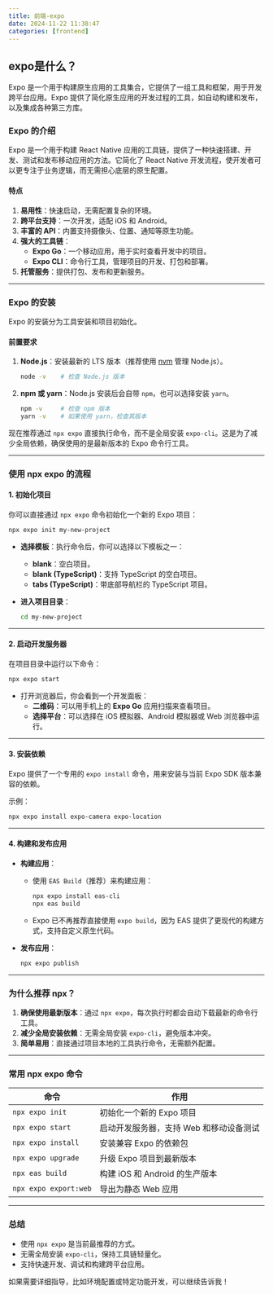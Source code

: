 ```yaml
---
title: 前端-expo
date: 2024-11-22 11:38:47
categories: [frontend]
---
```


## expo是什么？

Expo 是一个用于构建原生应用的工具集合，它提供了一组工具和框架，用于开发跨平台应用。Expo 提供了简化原生应用的开发过程的工具，如自动构建和发布，以及集成各种第三方库。

### **Expo 的介绍**
Expo 是一个用于构建 React Native 应用的工具链，提供了一种快速搭建、开发、测试和发布移动应用的方法。它简化了 React Native 开发流程，使开发者可以更专注于业务逻辑，而无需担心底层的原生配置。

#### **特点**
1. **易用性**：快速启动，无需配置复杂的环境。
2. **跨平台支持**：一次开发，适配 iOS 和 Android。
3. **丰富的 API**：内置支持摄像头、位置、通知等原生功能。
4. **强大的工具链**：
   - **Expo Go**：一个移动应用，用于实时查看开发中的项目。
   - **Expo CLI**：命令行工具，管理项目的开发、打包和部署。
5. **托管服务**：提供打包、发布和更新服务。

---

### **Expo 的安装**
Expo 的安装分为工具安装和项目初始化。

#### **前置要求**
1. **Node.js**：安装最新的 LTS 版本（推荐使用 [nvm](https://github.com/nvm-sh/nvm) 管理 Node.js）。
   ```bash
   node -v    # 检查 Node.js 版本
   ```
2. **npm 或 yarn**：Node.js 安装后会自带 `npm`，也可以选择安装 `yarn`。
   ```bash
   npm -v     # 检查 npm 版本
   yarn -v    # 如果使用 yarn，检查其版本
   ```

现在推荐通过 `npx expo` 直接执行命令，而不是全局安装 `expo-cli`。这是为了减少全局依赖，确保使用的是最新版本的 Expo 命令行工具。

---

### **使用 npx expo 的流程**

#### **1. 初始化项目**
你可以直接通过 `npx expo` 命令初始化一个新的 Expo 项目：

```bash
npx expo init my-new-project
```

- **选择模板**：执行命令后，你可以选择以下模板之一：
  - **blank**：空白项目。
  - **blank (TypeScript)**：支持 TypeScript 的空白项目。
  - **tabs (TypeScript)**：带底部导航栏的 TypeScript 项目。
  
- **进入项目目录**：
  ```bash
  cd my-new-project
  ```

---

#### **2. 启动开发服务器**
在项目目录中运行以下命令：
```bash
npx expo start
```

- 打开浏览器后，你会看到一个开发面板：
  - **二维码**：可以用手机上的 **Expo Go** 应用扫描来查看项目。
  - **选择平台**：可以选择在 iOS 模拟器、Android 模拟器或 Web 浏览器中运行。

---

#### **3. 安装依赖**
Expo 提供了一个专用的 `expo install` 命令，用来安装与当前 Expo SDK 版本兼容的依赖。

示例：
```bash
npx expo install expo-camera expo-location
```

---

#### **4. 构建和发布应用**
- **构建应用**：
  - 使用 `EAS Build`（推荐）来构建应用：
    ```bash
    npx expo install eas-cli
    npx eas build
    ```
  - Expo 已不再推荐直接使用 `expo build`，因为 EAS 提供了更现代的构建方式，支持自定义原生代码。

- **发布应用**：
  ```bash
  npx expo publish
  ```

---

### **为什么推荐 npx？**
1. **确保使用最新版本**：通过 `npx expo`，每次执行时都会自动下载最新的命令行工具。
2. **减少全局安装依赖**：无需全局安装 `expo-cli`，避免版本冲突。
3. **简单易用**：直接通过项目本地的工具执行命令，无需额外配置。

---

### **常用 npx expo 命令**
| 命令                     | 作用                                      |
|--------------------------|-------------------------------------------|
| `npx expo init`          | 初始化一个新的 Expo 项目                  |
| `npx expo start`         | 启动开发服务器，支持 Web 和移动设备测试     |
| `npx expo install`       | 安装兼容 Expo 的依赖包                    |
| `npx expo upgrade`       | 升级 Expo 项目到最新版本                  |
| `npx eas build`          | 构建 iOS 和 Android 的生产版本             |
| `npx expo export:web`    | 导出为静态 Web 应用                       |

---

### **总结**
- 使用 `npx expo` 是当前最推荐的方式。
- 无需全局安装 `expo-cli`，保持工具链轻量化。
- 支持快速开发、调试和构建跨平台应用。

如果需要详细指导，比如环境配置或特定功能开发，可以继续告诉我！